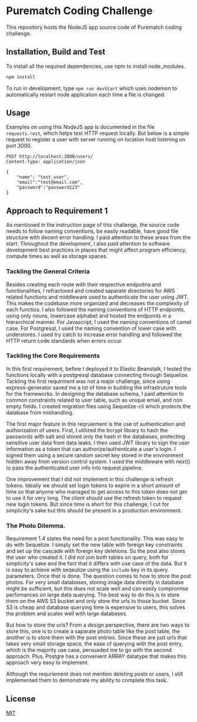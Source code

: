 # Purematch Coding Challenge

This repository hosts the NodeJS app source code of Purematch coding challenge.

## Installation, Build and Test

To install all the required dependencies, use npm to install node_modules.

```bash
npm install
```

To run in development, type `npm run devStart` which uses nodemon to automatically restart node application each time a file is changed.

## Usage

Examples on using this NodeJS app is documented in the file `requests.rest`, which helps test HTTP request locally.
But below is a simple request to register a user with server running on location host listening on port 3000.

```
POST http://localhost:3000/users/
Content-Type: application/json

{
    "name": "test_user",
    "email":"test@email.com",
    "password":"password123"
}
```

## Approach to Requirement 1

As mentioned in the instruction page of this challenge, the source code needs to follow naming conventions, be easily readable, have good file structure with decent error handling. I paid attention to these areas from the start. Throughout the development, I also paid attention to software development best practices in places that might affect program efficiency, compute times as well as storage spaces.

### Tackling the General Criteria

Besides creating each route with their respective endpoitns and functionalities, I refractored and created saparate directories for AWS related functions and middleware used to authenticate the user using JWT. This makes the codebase more organized and decreases the complexity of each functios. I also followed the naming conventions of HTTP endpoints, using only nouns, lowercase alphabet and hosted the endpoints in a hierarchical manner. For Javascript, I used the naming conventions of camel case. For Postgresql, I used the naming convention of lower case with understores. I used try catch to increase error handling and followed the HTTP return code standards when errors occur.

### Tackling the Core Requirements

In this first requirement, before I deployed it to Elastic Beanstalk, I tested the functions locally with a postgresql database connecting through Sequelize. Tackling the first requirment was not a major challenge, since using express-generator saved me a lot of time in building the infrastruture tools for the frameworks. In designing the database schema, I paid attention to common constraints related to user table, such as unique email, and non empty fields. I created migration files using Sequelize-cli which protects the database from mishandling.

The first major feature in this reqruiement is the use of authentication and authorization of users. First, I utilized the bcrypt library to hash the passwords with salt and stored only the hash in the databases, protecting sensitive user data from data leaks. I then used JWT library to sign the user information as a token that can authorize/authenticate a user's login. I signed them using a secure random secret key stored in the environment hidden away from version control system. I used the middleware with next() to pass the authenticated user info into request pipeline.

One improvement that I did not implement in this challenge is refresh tokens. Ideally we should set login tokens to expire in a short amount of time so that anyone who managed to get access to this token does not get to use it for very long. The client should use the refresh token to request new login tokens. But since time is short for this challenge, I cut for simplicity's sake but this should be present in a production environment.

### The Photo Dilemma.

Requirement 1.4 states the need for a post functionality. This was easy to do with Sequelize. I simply set the new table with foreign key constraints and set up the cascade with foreign key deletions. So the post also stores the user who created it. I did not join both tables on query, both for simplicity's sake and the fact that it differs with use case of the data. But it is easy to achieve with seqeulize using the `include` key in its query parameters. Once that is done. The question comes to how to store the post photos. For very small databases, storing image data directly in database might be sufficient, but this does not scale well and can easily compromise perfomances on large data querying. The best way to do this is to store them on the AWS S3 bucket and only store the urls to those bucket. Since S3 is cheap and database querying time is expensive to users, this solves the problem and scales well with large databases.

But how to store the urls? From a design perspective, there are two ways to store this, one is to create a saparate photo table like the post table, the another is to store them with the post entries. Since these are just urls that takes very small storage space, the ease of querying with the post entry, which is the majority use case, persuaded me to go with the second approach. Plus, Postgre has a convenient ARRAY datatype that makes this approach very easy to implement.

Although the requriement does not mention deleting posts or users, I still implemented them to demonstrate my ability to complete this task.

## License

[MIT](https://choosealicense.com/licenses/mit/)
